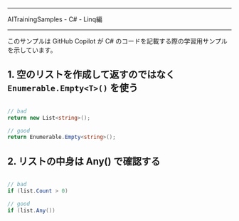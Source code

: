 ﻿*****************************************************
  AITrainingSamples - C# - Linq編
*****************************************************

このサンプルは GitHub Copilot が C# のコードを記載する際の学習用サンプルを示しています。


## 1. 空のリストを作成して返すのではなく `Enumerable.Empty<T>()` を使う

```csharp

// bad
return new List<string>();

// good
return Enumerable.Empty<string>();

```

## 2. リストの中身は Any() で確認する

```csharp

// bad
if (list.Count > 0)

// good
if (list.Any())

```
